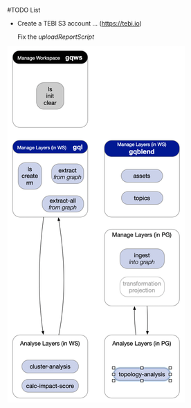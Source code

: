 #TODO List
- Create a TEBI S3 account ... (https://tebi.io)

  Fix the _uploadReportScript_



![img.png](img.png)